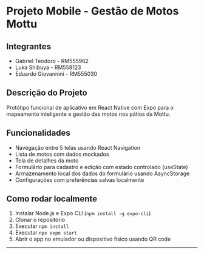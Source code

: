 # Projeto Mobile - Gestão de Motos Mottu

## Integrantes

- Gabriel Teodoro - RM555962
- Luka Shibuya - RM558123
- Eduardo Giovannini - RM555030

## Descrição do Projeto

Protótipo funcional de aplicativo em React Native com Expo para o mapeamento inteligente e gestão das motos nos pátios da Mottu.

## Funcionalidades

- Navegação entre 5 telas usando React Navigation
- Lista de motos com dados mockados
- Tela de detalhes da moto
- Formulário para cadastro e edição com estado controlado (useState)
- Armazenamento local dos dados do formulário usando AsyncStorage
- Configurações com preferências salvas localmente

## Como rodar localmente

1. Instalar Node.js e Expo CLI (`npm install -g expo-cli`)
2. Clonar o repositório
3. Executar `npm install`
4. Executar `npx expo start`
5. Abrir o app no emulador ou dispositivo físico usando QR code

---
